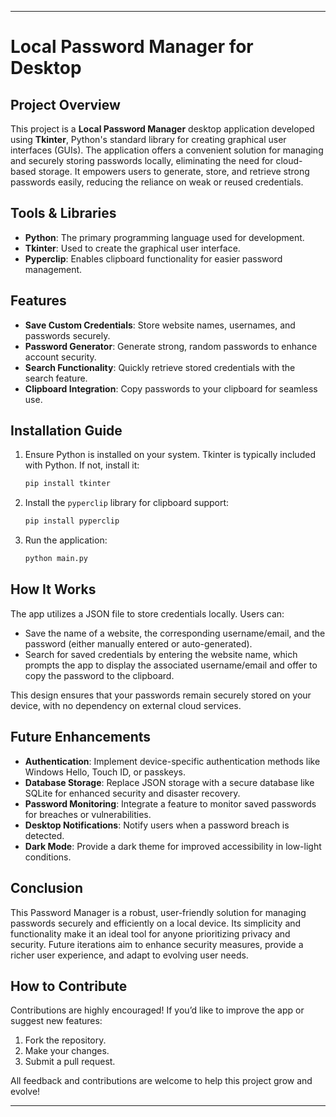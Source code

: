 
---

# Local Password Manager for Desktop

## Project Overview

This project is a **Local Password Manager** desktop application developed using **Tkinter**, Python's standard library for creating graphical user interfaces (GUIs). The application offers a convenient solution for managing and securely storing passwords locally, eliminating the need for cloud-based storage. It empowers users to generate, store, and retrieve strong passwords easily, reducing the reliance on weak or reused credentials.

## Tools & Libraries

- **Python**: The primary programming language used for development.
- **Tkinter**: Used to create the graphical user interface.
- **Pyperclip**: Enables clipboard functionality for easier password management.

## Features

- **Save Custom Credentials**: Store website names, usernames, and passwords securely.
- **Password Generator**: Generate strong, random passwords to enhance account security.
- **Search Functionality**: Quickly retrieve stored credentials with the search feature.
- **Clipboard Integration**: Copy passwords to your clipboard for seamless use.

## Installation Guide

1. Ensure Python is installed on your system. Tkinter is typically included with Python. If not, install it:
    
    ```bash
    pip install tkinter
    ```
    
2. Install the `pyperclip` library for clipboard support:
    
    ```bash
    pip install pyperclip
    ```
    
3. Run the application:
    
    ```bash
    python main.py
    ```
    

## How It Works

The app utilizes a JSON file to store credentials locally. Users can:

- Save the name of a website, the corresponding username/email, and the password (either manually entered or auto-generated).
- Search for saved credentials by entering the website name, which prompts the app to display the associated username/email and offer to copy the password to the clipboard.

This design ensures that your passwords remain securely stored on your device, with no dependency on external cloud services.

## Future Enhancements

- **Authentication**: Implement device-specific authentication methods like Windows Hello, Touch ID, or passkeys.
- **Database Storage**: Replace JSON storage with a secure database like SQLite for enhanced security and disaster recovery.
- **Password Monitoring**: Integrate a feature to monitor saved passwords for breaches or vulnerabilities.
- **Desktop Notifications**: Notify users when a password breach is detected.
- **Dark Mode**: Provide a dark theme for improved accessibility in low-light conditions.

## Conclusion

This Password Manager is a robust, user-friendly solution for managing passwords securely and efficiently on a local device. Its simplicity and functionality make it an ideal tool for anyone prioritizing privacy and security. Future iterations aim to enhance security measures, provide a richer user experience, and adapt to evolving user needs.

## How to Contribute

Contributions are highly encouraged! If you’d like to improve the app or suggest new features:

1. Fork the repository.
2. Make your changes.
3. Submit a pull request.

All feedback and contributions are welcome to help this project grow and evolve!

---